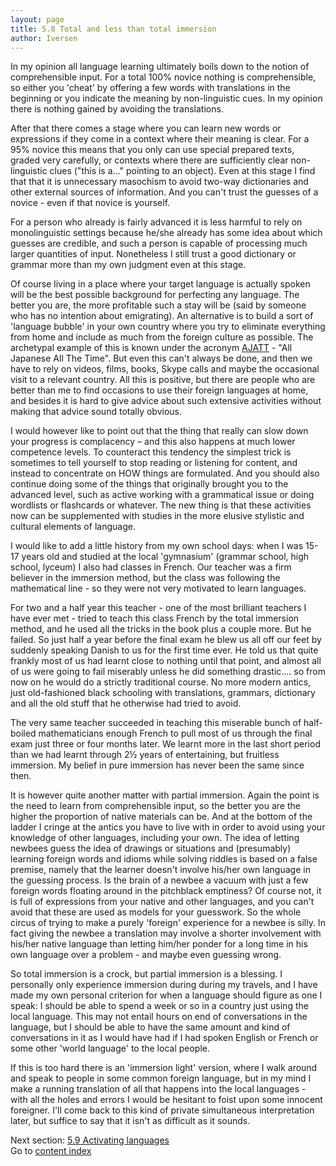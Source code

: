 ```yaml
---
layout: page
title: 5.8 Total and less than total immersion
author: Iversen
---
```

In my opinion all language learning ultimately boils down to the notion of comprehensible input. For a total 100% novice nothing is comprehensible, so either you 'cheat' by offering a few words with translations in the beginning or you indicate the meaning by non-linguistic cues. In my opinion there is nothing gained by avoiding the translations. 

After that there comes a stage where you can learn new words or expressions if they come in a context where their meaning is clear. For a 95% novice this means that you only can use special prepared texts, graded very carefully, or contexts where there are sufficiently clear non-linguistic clues ("this is a..." pointing to an object). Even at this stage I find that that it is unnecessary masochism to avoid two-way dictionaries and other external sources of information. And you can't trust the guesses of a novice  - even if that novice is yourself. 

For a person who already is fairly advanced it is less harmful to rely on monolinguistic settings because he/she already has some idea about which guesses are credible, and such a person is capable of processing much larger quantities of input. Nonetheless I still trust a good dictionary or grammar more than my own judgment even at this stage. 

Of course living in a place where your target language is actually spoken will be the best possible background for perfecting any language. The better you are, the more profitable such a stay will be (said by someone who has no intention about emigrating). An alternative is to build a sort of 'language bubble' in your own country where you try to eliminate everything from home and include as much from the foreign culture as possible. The archetypal example of this is known under the acronym [AJATT](http://www.alljapaneseallthetime.com/blog/) - "All Japanese All The Time". But even this can't always be done, and then we have to rely on videos, films, books, Skype calls and maybe the occasional visit to a relevant country. All this is positive, but there are people who are better than me to find occasions to use their foreign languages at home, and besides it is hard to give advice about such extensive activities without making that advice sound totally obvious. 

I would however like to point out that the thing that really can slow down your progress is complacency – and this also happens at much lower competence levels. To counteract this tendency the simplest trick is sometimes to tell yourself to stop reading or listening for content, and instead to concentrate on HOW things are formulated. And you should also continue doing some of the things that originally brought you to the advanced level, such as active working with a grammatical issue or doing wordlists or flashcards or whatever. The new thing is that these activities now can be supplemented with studies in the more elusive stylistic and cultural elements of language. 

I would like to add a little history from my own school days: when I was 15-17 years old and studied at the local 'gymnasium' (grammar school, high school, lyceum) I also had classes in French. Our teacher was a firm believer in the immersion method, but the class was following the mathematical line - so they were not very motivated to learn languages. 

For two and a half year this teacher - one of the most brilliant teachers I have ever met - tried to teach this class French by the total immersion method, and he used all the tricks in the book plus a couple more. But he failed. So just half a year before the final exam he blew us all off our feet by suddenly speaking Danish to us for the first time ever. He told us that quite frankly most of us had learnt close to nothing until that point, and almost all of us were going to fail miserably unless he did something drastic.... so from now on he would do a strictly traditional course. No more modern antics, just old-fashioned black schooling with translations, grammars, dictionary and all the old stuff that he otherwise had tried to avoid. 

The very same teacher succeeded in teaching this miserable bunch of half-boiled mathematicians enough French to pull most of us through the final exam just three or four months later. We learnt more in the last short period than we had learnt through 2½ years of entertaining, but fruitless immersion. My belief in pure immersion has never been the same since then. 

It is however quite another matter with partial immersion. Again the point is the need to learn from comprehensible input, so the better you are the higher the proportion of native materials can be. And at the bottom of the ladder I cringe at the antics you have to live with in order to avoid using your knowledge of other languages, including your own. The idea of letting newbees guess the idea of drawings or situations and (presumably) learning foreign words and idioms while solving riddles is based on a false premise, namely that the learner doesn't involve his/her own language in the guessing process. Is the brain of a newbee a vacuum with just a few foreign words floating around in the pitchblack emptiness? Of course not, it is full of expressions from your native and other languages, and you can't avoid that these are used as models for your guesswork. So the whole circus of trying to make a purely 'foreign' experience for a newbee is silly. In fact giving the newbee a translation may involve a shorter involvement with his/her native language than letting him/her ponder for a long time in his own language over a problem - and maybe even guessing wrong. 

So total immersion is a crock, but partial immersion is a blessing. I personally only experience immersion during during my travels, and I have made my own personal criterion for when a language should figure as one I speak: I should be able to spend a week or so in a country just using the local language. This may not entail hours on end of conversations in the language, but I should be able to have the same amount and kind of conversations in it as I would have had if I had spoken English or French or some other 'world language' to the local people.

If this is too hard there is an 'immersion light' version, where I walk around and speak to people in some common foreign language, but in my mind I make a running translation of all that happens into the local languages - with all the holes and errors I would be hesitant to foist upon some innocent foreigner. I'll come back to this kind of private simultaneous interpretation later, but suffice to say that it isn't as difficult as it sounds.



Next section: [5.9 Activating languages](../5-9-activating-languages/)  
Go to [content index](../)

